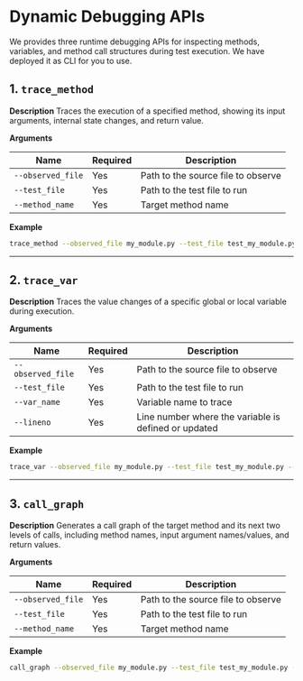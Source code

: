 # Dynamic Debugging APIs

We provides three runtime debugging APIs for inspecting methods, variables, and method call structures during test execution. We have deployed it as CLI for you to use.

## 1. `trace_method`

**Description**
Traces the execution of a specified method, showing its input arguments, internal state changes, and return value.

**Arguments**

| Name              | Required | Description                        |
| ----------------- | -------- | ---------------------------------- |
| `--observed_file` | Yes      | Path to the source file to observe |
| `--test_file`     | Yes      | Path to the test file to run       |
| `--method_name`   | Yes      | Target method name                 |

**Example**

```bash
trace_method --observed_file my_module.py --test_file test_my_module.py --method_name process_data
```

---

## 2. `trace_var`

**Description**
Traces the value changes of a specific global or local variable during execution.

**Arguments**

| Name              | Required | Description                                          |
| ----------------- | -------- | ---------------------------------------------------- |
| `--observed_file` | Yes      | Path to the source file to observe                   |
| `--test_file`     | Yes      | Path to the test file to run                         |
| `--var_name`      | Yes      | Variable name to trace                               |
| `--lineno`        | Yes      | Line number where the variable is defined or updated |

**Example**

```bash
trace_var --observed_file my_module.py --test_file test_my_module.py --var_name result --lineno 42
```

---

## 3. `call_graph`

**Description**
Generates a call graph of the target method and its next two levels of calls, including method names, input argument names/values, and return values.

**Arguments**

| Name              | Required | Description                        |
| ----------------- | -------- | ---------------------------------- |
| `--observed_file` | Yes      | Path to the source file to observe |
| `--test_file`     | Yes      | Path to the test file to run       |
| `--method_name`   | Yes      | Target method name                 |

**Example**

```bash
call_graph --observed_file my_module.py --test_file test_my_module.py --method_name process_data
```
